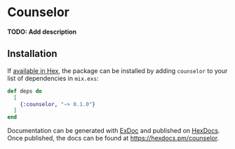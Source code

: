 # Counselor

**TODO: Add description**

## Installation

If [available in Hex](https://hex.pm/docs/publish), the package can be installed
by adding `counselor` to your list of dependencies in `mix.exs`:

```elixir
def deps do
  [
    {:counselor, "~> 0.1.0"}
  ]
end
```

Documentation can be generated with [ExDoc](https://github.com/elixir-lang/ex_doc)
and published on [HexDocs](https://hexdocs.pm). Once published, the docs can
be found at <https://hexdocs.pm/counselor>.

